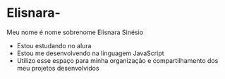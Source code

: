 # Elisnara-

Meu nome é nome sobrenome Elisnara Sinésio 

- Estou estudando no alura
- Estou me desenvolvendo na linguagem JavaScript
- Utilizo esse espaço para minha organização e compartilhamento dos meu projetos desenvolvidos
